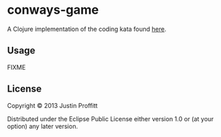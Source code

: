 # conways-game

A Clojure implementation of the coding kata found [here][1].

  [1]: http://codingdojo.org/cgi-bin/wiki.pl?KataGameOfLife


## Usage

FIXME

## License

Copyright © 2013 Justin Proffitt

Distributed under the Eclipse Public License either version 1.0 or (at
your option) any later version.
